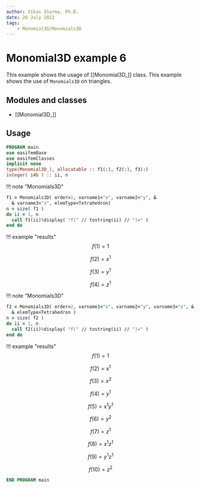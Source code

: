 ```yaml
---
author: Vikas Sharma, Ph.D.
date: 26 July 2022
tags:
    - Monomial3D/Monomials3D
---
```


# Monomial3D example 6

This example shows the usage of [[Monomial3D_]] class. This example shows the use of `Monomials3D` on triangles.

## Modules and classes

- [[Monomial3D_]]

## Usage

```fortran
PROGRAM main
use easifemBase
use easifemClasses
implicit none
type(Monomial3D_), allocatable :: f1(:), f2(:), f3(:)
integer( i4b ) :: ii, n
```

!!! note "Monomials3D"

```fortran
f1 = Monomials3D( order=1, varname1="x", varname2="y", &
  & varname3="z", elemType=Tetrahedron)
n = size( f1 )
do ii = 1, n
  call f1(ii)%display( "f(" // tostring(ii) // ")=" )
end do
```

!!! example "results"
$$
f(1)=1
$$

$$
f(2)=x^1
$$

$$
f(3)= y^1
$$

$$
f(4)= z^1
$$

!!! note "Monomials3D"

```fortran
f2 = Monomials3D( order=2, varname1="x", varname2="y", varname3="z", &
  & elemType=Tetrahedron )
n = size( f2 )
do ii = 1, n
  call f2(ii)%display( "f(" // tostring(ii) // ")=" )
end do
```

!!! example "results"
$$
f(1)=1
$$

$$
f(2)=x^1
$$

$$
f(3)=x^2
$$

$$
f(4)= y^1
$$

$$
f(5)=x^1 y^1
$$

$$
f(6)= y^2
$$

$$
f(7)= z^1
$$

$$
f(8)=x^1 z^1
$$

$$
f(9)= y^1 z^1
$$

$$
f(10)= z^2
$$

```fortran
END PROGRAM main
```
